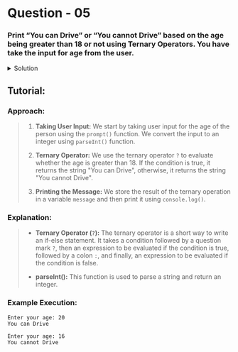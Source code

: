 # Question - 05

### Print “You can Drive” or “You cannot Drive” based on the age being greater than 18 or not using Ternary Operators. You have take the input for age from the user.

<details><summary>Solution</summary>

```javascript
// Take user input for age
let age = parseInt(prompt("Enter your age:"));

// Use ternary operator to determine if the person can drive
let message = age > 18 ? "You can Drive" : "You cannot Drive";

// Print the message
console.log(message);
```

</details>

## Tutorial:

### Approach:
> 1. **Taking User Input:** We start by taking user input for the age of the person using the `prompt()` function. We convert the input to an integer using `parseInt()` function.
> 
> 2. **Ternary Operator:** We use the ternary operator `?` to evaluate whether the age is greater than 18. If the condition is true, it returns the string "You can Drive", otherwise, it returns the string "You cannot Drive".
> 
> 3. **Printing the Message:** We store the result of the ternary operation in a variable `message` and then print it using `console.log()`.

### Explanation:
> - **Ternary Operator (`?`):** The ternary operator is a short way to write an if-else statement. It takes a condition followed by a question mark `?`, then an expression to be evaluated if the condition is true, followed by a colon `:`, and finally, an expression to be evaluated if the condition is false.
> 
> - **parseInt():** This function is used to parse a string and return an integer.

### Example Execution:
```
Enter your age: 20
You can Drive
```

```
Enter your age: 16
You cannot Drive
```

